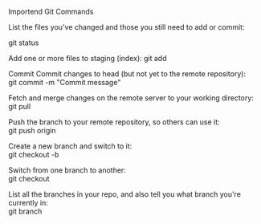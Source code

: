 ﻿Importend Git Commands

List the files you've changed and those you still need to add or commit: 	

git status

Add one or more files to staging (index):
git add <filename>

Commit 	Commit changes to head (but not yet to the remote repository): 	
git commit -m "Commit message"

Fetch and merge changes on the remote server to your working directory:
git pull

Push the branch to your remote repository, so others can use it: 	
git push origin <branchname>

Create a new branch and switch to it: 	
git checkout -b <branchname>

Switch from one branch to another: 	
git checkout <branchname>

List all the branches in your repo, and also tell you what branch you're currently in: 	
git branch